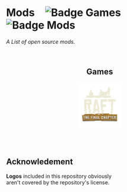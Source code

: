 
# Mods   ![Badge Games]   ![Badge Mods]

*A List of open source mods.*

<br>

<div align = center>

## Games

[<img
    src = 'Resources/Logos/Raft.png'
    height = 120
/>][Raft]


</div>

<br>
<br>

## Acknowledement

**Logos** included in this repository obviously <br>
aren't covered by the repository's license.

<br>


<!----------------------------------------------------------------------------->

[Raft]: Games/Raft.md


[Badge Games]: https://img.shields.io/badge/dynamic/yaml?color=248728&label=Games&query=%24.games&url=https%3A%2F%2Fraw.githubusercontent.com%2FOpenModding%2FMods%2Fmain%2FData%2F_Count.yaml&style=for-the-badge&labelColor=2EAD33
[Badge Mods]: https://img.shields.io/badge/dynamic/yaml?color=b52348&label=Mods&query=%24.mods&url=https%3A%2F%2Fraw.githubusercontent.com%2FOpenModding%2FMods%2Fmain%2FData%2F_Count.yaml&style=for-the-badge&labelColor=EF2D5E